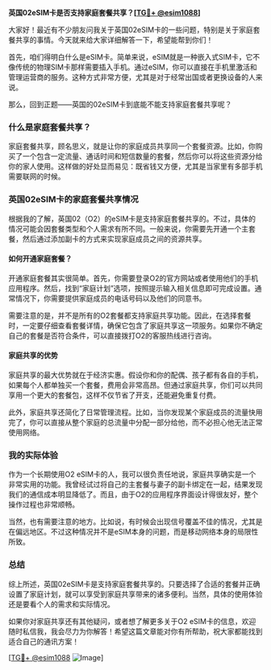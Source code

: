 **英国02eSIM卡是否支持家庭套餐共享？[[TG💪+ @esim1088](https://t.me/s/esim1088)]**

大家好！最近有不少朋友问我关于英国02eSIM卡的一些问题，特别是关于家庭套餐共享的事情。今天就来给大家详细解答一下，希望能帮到你们！

首先，咱们得明白什么是eSIM卡。简单来说，eSIM就是一种嵌入式SIM卡，它不像传统的物理SIM卡那样需要插入手机。通过eSIM，你可以直接在手机里激活和管理运营商的服务。这种方式非常方便，尤其是对于经常出国或者更换设备的人来说。

那么，回到正题——英国的02eSIM卡到底能不能支持家庭套餐共享呢？

### 什么是家庭套餐共享？

家庭套餐共享，顾名思义，就是让你的家庭成员共享同一个套餐资源。比如，你购买了一个包含一定流量、通话时间和短信数量的套餐，然后你可以将这些资源分给你的家人使用。这样做的好处显而易见：既省钱又方便，尤其是当家里有多部手机需要联网的时候。

### 英国02eSIM卡的家庭套餐共享情况

根据我的了解，英国02（O2）的eSIM卡是支持家庭套餐共享的。不过，具体的情况可能会因套餐类型和个人需求有所不同。一般来说，你需要先开通一个主套餐，然后通过添加副卡的方式来实现家庭成员之间的资源共享。

#### 如何开通家庭套餐？

开通家庭套餐其实很简单。首先，你需要登录O2的官方网站或者使用他们的手机应用程序。然后，找到“家庭计划”选项，按照提示输入相关信息即可完成设置。通常情况下，你需要提供家庭成员的电话号码以及他们的同意书。

需要注意的是，并不是所有的O2套餐都支持家庭共享功能。因此，在选择套餐时，一定要仔细查看套餐详情，确保它包含了家庭共享这一项服务。如果你不确定自己的套餐是否符合条件，可以直接拨打O2的客服热线进行咨询。

#### 家庭共享的优势

家庭共享的最大优势就在于经济实惠。假设你和你的配偶、孩子都有各自的手机，如果每个人都单独买一个套餐，费用会非常高昂。但通过家庭共享，你们可以共同享用一个更大的套餐包，这样不仅节省了开支，还能避免重复付费。

此外，家庭共享还简化了日常管理流程。比如，当你发现某个家庭成员的流量快用完了，你可以直接从整个家庭的总流量中分配一部分给他，而不必担心他无法正常使用网络。

### 我的实际体验

作为一个长期使用O2 eSIM卡的人，我可以很负责任地说，家庭共享确实是一个非常实用的功能。我曾经试过将自己的主套餐与妻子的副卡绑定在一起，结果发现我们的通信成本明显降低了。而且，由于O2的应用程序界面设计得很友好，整个操作过程也非常顺畅。

当然，也有需要注意的地方。比如说，有时候会出现信号覆盖不佳的情况，尤其是在偏远地区。不过这种情况并不是eSIM本身的问题，而是移动网络本身的局限性所致。

### 总结

综上所述，英国02eSIM卡是支持家庭套餐共享的。只要选择了合适的套餐并正确设置了家庭计划，就可以享受到家庭共享带来的诸多便利。当然，具体的使用体验还是要看个人的需求和实际情况。

如果你对家庭共享还有其他疑问，或者想了解更多关于O2 eSIM卡的信息，欢迎随时私信我，我会尽力为你解答！希望这篇文章能对你有所帮助，祝大家都能找到适合自己的通讯方案！

[[TG💪+ @esim1088](https://t.me/s/esim1088) ![Image](https://i.postimg.cc/4NQfJmqS/Snipaste-2025-05-13-00-14-12.png)]